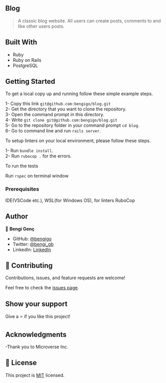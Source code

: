 ## Blog

> A classic blog website. All users can create posts, comments to and like other users posts.

## Built With

- Ruby
- Ruby on Rails
- PostgreSQL

## Getting Started

To get a local copy up and running follow these simple example steps.

1- Copy this link `git@github.com:bengigo/blog.git` <br>
2- Get the directory that you want to clone the repository. <br>
3- Open the command prompt in this directory. <br>
4- Write `git clone git@github.com:bengigo/blog.git` <br>
5- Go to the repository folder in your command prompt `cd blog`. <br>
6- Go to command line and run `rails server`.

To setup linters on your local environment, please follow these steps.

1- Run `bundle install`. <br>
2- Run `rubocop .` for the errors.

To run the tests

Run `rspec` on terminal window

### Prerequisites

IDE(VSCode etc.), WSL(for Windows OS), for linters RuboCop

## Author

👤 **Bengi Genç**

- GitHub: [@bengigo](https://github.com/bengigo)
- Twitter: [@bengi_gb](https://twitter.com/bengi_gb)
- LinkedIn: [LinkedIn](https://www.linkedin.com/in/bengigenc/)


## 🤝 Contributing

Contributions, issues, and feature requests are welcome!

Feel free to check the [issues page](../../issues/).

## Show your support

Give a ⭐️ if you like this project!

## Acknowledgments

-Thank you to Microverse Inc.

## 📝 License

This project is [MIT](LICENSE) licensed.